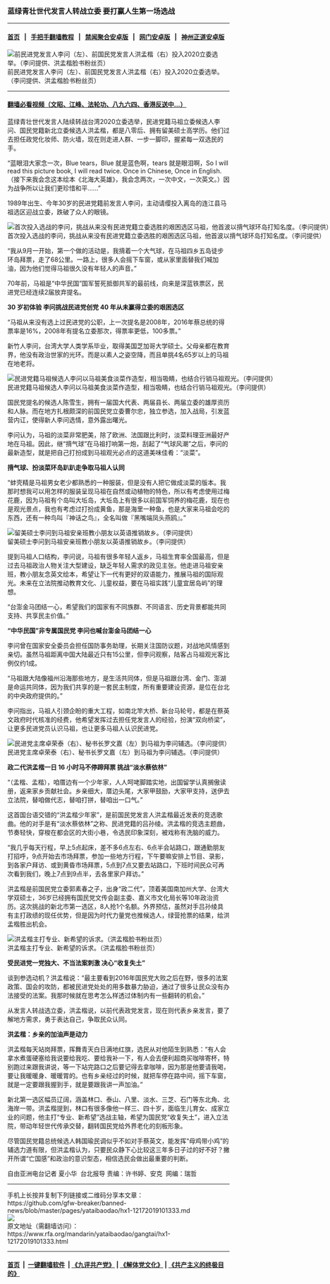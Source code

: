 ### 蓝绿青壮世代发言人转战立委 要打赢人生第一场选战
------------------------

#### [首页](https://github.com/gfw-breaker/banned-news/blob/master/README.md) &nbsp;&nbsp;|&nbsp;&nbsp; [手把手翻墙教程](https://github.com/gfw-breaker/guides/wiki) &nbsp;&nbsp;|&nbsp;&nbsp; [禁闻聚合安卓版](https://github.com/gfw-breaker/bn-android) &nbsp;&nbsp;|&nbsp;&nbsp; [网门安卓版](https://github.com/oGate2/oGate) &nbsp;&nbsp;|&nbsp;&nbsp; [神州正道安卓版](https://github.com/SzzdOgate/update) 



<div id="headerimg">
 <img alt="前民进党发言人李问（左）、前国民党发言人洪孟楷（右）投入2020立委选举。（李问提供、洪孟楷脸书粉丝页）" src="https://www.rfa.org/mandarin/yataibaodao/gangtai/hx1-12172019101333.html/4e004e00.jpg/@@images/27c94d2c-1bcd-4e8b-9a9d-3e1506dd436e.jpeg" title="前民进党发言人李问（左）、前国民党发言人洪孟楷（右）投入2020立委选举。（李问提供、洪孟楷脸书粉丝页）"/>
 <div id="headerimgcontents">
  <div id="headerimgcaption">
   <span>
    前民进党发言人李问（左）、前国民党发言人洪孟楷（右）投入2020立委选举。（李问提供、洪孟楷脸书粉丝页）
   </span>
   <!-- zoomattribute -->
  </div>
  <!-- headerimgcaption -->
 </div>
 <!-- headerimagecontents -->
</div>

<hr/>


#### [翻墙必看视频（文昭、江峰、法轮功、八九六四、香港反送中...）](https://github.com/gfw-breaker/banned-news/blob/master/pages/link3.md)

<div id="storytext">
 <div>
  <div class="slot_header">
  </div>
 </div>
 <p>
  蓝绿青壮世代发言人陆续转战台湾2020立委选举，民进党籍马祖立委候选人李问、国民党籍新北立委候选人洪孟楷，都是八零后、拥有留美硕士高学历。他们过去担任政党化妆师、防火墙，现在则走进人群、一步一脚印，握紧每一双选民的手。
 </p>
 <p>
  “蓝眼泪大家念一次，Blue tears，Blue 就是蓝色啊，tears 就是眼泪啊，So I will read this picture book, I will read twice. Once in Chinese, Once in English.（接下来我会念这本绘本《北海大英雄》，我会念两次，一次中文，一次英文。）因为战争所以让我们更珍惜和平......”
 </p>
 <p>
 </p>
 <p>
 </p>
 <p>
  1989年出生、今年30岁的民进党籍前发言人李问，主动请缨投入离岛的连江县马祖选区迎战立委，跌破了众人的眼镜。
 </p>
 <p>
 </p>
 <p>
  <div class="image-inline captioned" style="width:1500px;">
   <div style="width:1500px;">
    <img alt="首次投入选战的李问，挑战从来没有民进党籍立委选胜的艰困选区马祖，他首波以揹气球环岛打知名度。（李问提供）" src="https://www.rfa.org/mandarin/yataibaodao/gangtai/hx1-12172019101333.html/4e8c.jpg" title="首次投入选战的李问，挑战从来没有民进党籍立委选胜的艰困选区马祖，他首波以揹气球环岛打知名度。（李问提供）"/>
   </div>
   <div class="image-caption">
    <span style="width:1500px;">
     首次投入选战的李问，挑战从来没有民进党籍立委选胜的艰困选区马祖，他首波以揹气球环岛打知名度。（李问提供）
    </span>
    <span class="copyright">
    </span>
   </div>
  </div>
 </p>
 <p>
  “我从9月一开始，第一个做的活动是，我揹着一个大气球，在马祖四乡五岛徒步环岛拜票，走了68公里。一路上，很多人会摇下车窗，或从家里面替我们喊加油，因为他们觉得马祖很久没有年轻人的声音。”
 </p>
 <p>
  70年前，马祖是“中华民国”国军誓死抵御共军的最前线，向来是深蓝铁票区，民进党已经连续2届放弃提名。
 </p>
 <p>
  <b>
   30
  </b>
  <b>
   岁初体验
  </b>
  <b>
  </b>
  <b>
   李问挑战民进党创党
  </b>
  <b>
   40
  </b>
  <b>
   年从未赢得立委的艰困选区
  </b>
  <b>
  </b>
  <b>
  </b>
 </p>
 <p>
  “马祖从来没有选上过民进党的公职，上一次提名是2008年，2016年蔡总统的得票率是16%，2008年有提名立委那次，得票率更低，100多票。”
 </p>
 <p>
  新竹人李问，台湾大学人类学系毕业，取得美国芝加哥大学硕士。父母亲都在教育界，他没有政治世家的光环。而是以素人之姿空降，而且单挑4名65岁以上的马祖在地老将。
 </p>
 <p>
 </p>
 <p>
  <div class="image-inline captioned" style="width:1080px;">
   <div style="width:1080px;">
    <img alt="民进党籍马祖候选人李问以马祖美食淡菜作造型，相当吸睛，也结合行销马祖观光。（李问提供）" src="https://www.rfa.org/mandarin/yataibaodao/gangtai/hx1-12172019101333.html/4e09.jpg" title="民进党籍马祖候选人李问以马祖美食淡菜作造型，相当吸睛，也结合行销马祖观光。（李问提供）"/>
   </div>
   <div class="image-caption">
    <span style="width:1080px;">
     民进党籍马祖候选人李问以马祖美食淡菜作造型，相当吸睛，也结合行销马祖观光。（李问提供）
    </span>
    <span class="copyright">
    </span>
   </div>
  </div>
 </p>
 <p>
  国民党提名的候选人陈雪生，拥有一届国大代表、两届县长、两届立委的雄厚资历和人脉。而在地方扎根颇深的前国民党立委曹尔忠，独立参选，加入战局，引发蓝营内讧，使得新人李问选情，意外露出曙光。
 </p>
 <p>
  李问认为，马祖的淡菜非常肥美，除了欧洲、法国跟比利时，淡菜料理亚洲最好产地在马祖。因此，继“揹气球”在马祖打响第一炮，刮起了“气球风潮”之后，李问的最新造型，就是把自己打扮成到马祖观光必点的这道美味佳肴：“淡菜”。
 </p>
 <p>
  <b>
   揹气球、扮淡菜环岛趴趴走争取马祖人认同
  </b>
  <b>
  </b>
 </p>
 <p>
  “蚌壳精是马祖男女老少都熟悉的一种服装，但是没有人把它做成淡菜的版本。我那时想我可以用怎样的服装呈现马祖在自然或动植物的特色，所以有考虑使用过梅花鹿，因为马祖有个岛叫大坵岛，大坵岛上有很多以前国军饲养的梅花鹿，现在也是观光景点，我也有考虑过打扮成黄鱼，那是海里一种鱼，也是大家来马祖会吃的东西，还有一种鸟叫『神话之鸟』，全名叫做『黑嘴端凤头燕鸥』。”
 </p>
 <p>
 </p>
 <p>
  <div class="image-inline captioned" style="width:1080px;">
   <div style="width:1080px;">
    <img alt="留美硕士李问到马祖安亲班教小朋友以英语推销故乡。（李问提供）" src="https://www.rfa.org/mandarin/yataibaodao/gangtai/hx1-12172019101333.html/56db56db.jpg" title="留美硕士李问到马祖安亲班教小朋友以英语推销故乡。（李问提供）"/>
   </div>
   <div class="image-caption">
    <span style="width:1080px;">
     留美硕士李问到马祖安亲班教小朋友以英语推销故乡。（李问提供）
    </span>
    <span class="copyright">
    </span>
   </div>
  </div>
 </p>
 <p>
  提到马祖人口结构，李问说，马祖有很多年轻人返乡，马祖生育率全国最高，但是过去马祖政治人物关注大型建设，缺乏年轻人需求的政见主张。他走进马祖安亲班，教小朋友念英文绘本，希望让下一代有更好的双语能力，推展马祖的国际观光。未来在立法院推动教育文化、儿童权益，要在马祖实践“儿童宜居岛屿”的理想。
 </p>
 <p>
  “台澎金马团结一心，希望我们的国家有不同族群、不同语言、历史背景都能共同支持、共享民主价值。”
 </p>
 <p>
  <b>
   “中华民国”非专属国民党
  </b>
  <b>
  </b>
  <b>
   李问也喊台澎金马团结一心
  </b>
  <b>
  </b>
 </p>
 <p>
  李问曾在国家安全委员会担任国防事务助理，长期关注国防议题，对战地风情感到亲切。虽然马祖距离中国大陆最近只有15公里，但李问观察，陆客占马祖观光客比例仅约1成。
 </p>
 <p>
  “马祖跟大陆像福州沿海那些地方，是生活共同体，但是马祖跟台湾、金门、澎湖是命运共同体，因为我们共享的是一套民主制度，所有重要建设资源，是位在台北的中央政府提供的。”
 </p>
 <p>
  李问指出，马祖人引颈企盼的重大工程，如南北竿大桥、新台马轮号，都是在蔡英文政府时代核准的经费，他希望发挥过去担任党发言人的经验，扮演“双向桥梁”，让更多民进党员认识马祖，也让更多马祖人认识民进党。
 </p>
 <p>
 </p>
 <p>
  <div class="image-inline captioned" style="width:1080px;">
   <div style="width:1080px;">
    <img alt="民进党主席卓荣泰（右）、秘书长罗文嘉（左）到马祖为李问辅选。（李问提供）" src="https://www.rfa.org/mandarin/yataibaodao/gangtai/hx1-12172019101333.html/4e944e94.jpg" title="民进党主席卓荣泰（右）、秘书长罗文嘉（左）到马祖为李问辅选。（李问提供）"/>
   </div>
   <div class="image-caption">
    <span style="width:1080px;">
     民进党主席卓荣泰（右）、秘书长罗文嘉（左）到马祖为李问辅选。（李问提供）
    </span>
    <span class="copyright">
    </span>
   </div>
  </div>
 </p>
 <p>
  <b>
   政二代洪孟楷一日
  </b>
  <b>
   16
  </b>
  <b>
   小时马不停蹄拜票
  </b>
  <b>
  </b>
  <b>
   挑战“淡水蔡依林”
  </b>
  <b>
  </b>
  <b>
  </b>
 </p>
 <p>
  “（孟楷、孟楷），咱厝边有一个少年家，人人呵咾脚踏实地，出国留学认真搁傲读册，返来家乡贡献社会。乡亲细大，厝边头尾，大家甲鼓励，大家甲支持，送伊去立法院，替咱做代志，替咱打拼，替咱出一口气。”
 </p>
 <p>
  这首国台语交错的“洪孟楷少年家”，是前国民党发言人洪孟楷最近发表的竞选歌曲。他的对手是有“淡水蔡依林”之称、民进党籍的吕孙绫。洪孟楷的竞选主题曲，节奏轻快，穿梭在都会区的大街小巷，令选民印象深刻，被戏称有洗脑的威力。
 </p>
 <p>
  “我几乎每天行程，早上5点起床，差不多6点左右、6点半会站路口，跟通勤朋友打招呼，9点开始去市场拜票，参加一些地方行程，下午要嘛安排上节目、录影，到各家户拜访、或到黄昏市场拜票，5点到7点又要去站路口，下班时间民众可再次看到我们，晚上7点到9点半，去各里家户拜访。”
 </p>
 <p>
  洪孟楷是前国民党立委郭素春之子，出身“政二代”，顶着美国南加州大学、台湾大学双硕士，36岁已经拥有国民党文传会副主委、嘉义市文化局长等10年政治资历。这次挑战的新北市第一选区，8人抢1个名额。外界预估，虽然对手吕孙绫具有主打政绩的现任优势，但是因为时代力量党也推候选人，绿营抢票的结果，给洪孟楷胜出机会。
 </p>
 <p>
 </p>
 <p>
  <div class="image-inline captioned" style="width:1581px;">
   <div style="width:1581px;">
    <img alt="洪孟楷主打专业、新希望的诉求。（洪孟楷脸书粉丝页）" src="https://www.rfa.org/mandarin/yataibaodao/gangtai/hx1-12172019101333.html/4e034e034e03.png" title="洪孟楷主打专业、新希望的诉求。（洪孟楷脸书粉丝页）"/>
   </div>
   <div class="image-caption">
    <span style="width:1581px;">
     洪孟楷主打专业、新希望的诉求。（洪孟楷脸书粉丝页）
    </span>
    <span class="copyright">
    </span>
   </div>
  </div>
 </p>
 <p>
  <b>
   受民进党一党独大、不当法案刺激
  </b>
  <b>
  </b>
  <b>
   决心“收复失土”
  </b>
  <b>
  </b>
 </p>
 <p>
  谈到参选动机？洪孟楷说：“最主要看到2016年国民党大败之后在野，很多的法案政策、国会的攻防，都被民进党处处的用多数暴力胁迫，通过了很多让民众没有办法接受的法案。我那时候就在思考怎么样透过体制内有一些翻转的机会。”
 </p>
 <p>
  从发言人转战选立委，洪孟楷说，以前代表政党发言，现在则代表乡亲发言，要了解地方需求，勇于表达自己，争取民众认同。
 </p>
 <p>
  <b>
   洪孟楷：乡亲的加油声是动力
  </b>
  <b>
  </b>
 </p>
 <p>
  洪孟楷每天站岗拜票，挥舞青天白日满地红旗，选民从对他陌生到熟悉：“有人会拿水煮蛋硬塞给我说要给我吃、要给我补一下，有人会去便利超商买咖啡寄杯，特别跑过来跟我讲说，等一下站完路口之后要记得去拿咖啡，因为那是他要请我喝，要让我暖暖身、暖暖胃的。也有乡亲经过的时候，就把车停在路中间，摇下车窗，就是一定要跟我握到手，就是要跟我讲一声加油。”
 </p>
 <p>
  新北第一选区幅员辽阔，涵盖林口、泰山、八里、淡水、三芝、石门等东北角、北海岸一带。洪孟楷提到，林口有很多像他一样三、四十岁，面临生儿育女、成家立业的问题，他主打“专业、新希望”选战主轴，希望为国民党“收复失土”，进入立法院，带动年轻世代传承交替，翻转国民党给外界老化的刻板形象。
 </p>
 <p>
  尽管国民党籍总统候选人韩国瑜民调似乎不如对手蔡英文，能发挥“母鸡带小鸡”的辅选力道有限，但洪孟楷认为，只要民众静下心比较这三年多日子过的好不好？撇开所谓“亡国感”和政治的意识型态，相信选民会做出最重要的判断。
 </p>
 <p>
 </p>
 <p>
  自由亚洲电台记者 夏小华  台北报导 责编：许书婷、安克  网编：瑞哲
 </p>
</div>

<hr/>
手机上长按并复制下列链接或二维码分享本文章：<br/>
https://github.com/gfw-breaker/banned-news/blob/master/pages/yataibaodao/hx1-12172019101333.md <br/>
<a href='https://github.com/gfw-breaker/banned-news/blob/master/pages/yataibaodao/hx1-12172019101333.md'><img src='https://github.com/gfw-breaker/banned-news/blob/master/pages/yataibaodao/hx1-12172019101333.md.png'/></a> <br/>
原文地址（需翻墙访问）：https://www.rfa.org/mandarin/yataibaodao/gangtai/hx1-12172019101333.html


------------------------
#### [首页](https://github.com/gfw-breaker/banned-news/blob/master/README.md) &nbsp;|&nbsp; [一键翻墙软件](https://github.com/gfw-breaker/nogfw/blob/master/README.md) &nbsp;| [《九评共产党》](https://github.com/gfw-breaker/9ping.md/blob/master/README.md#九评之一评共产党是什么) | [《解体党文化》](https://github.com/gfw-breaker/jtdwh.md/blob/master/README.md) | [《共产主义的终极目的》](https://github.com/gfw-breaker/gczydzjmd.md/blob/master/README.md)


<img src='http://gfw-breaker.win/banned-news/pages/yataibaodao/hx1-12172019101333.md' width='0px' height='0px'/>